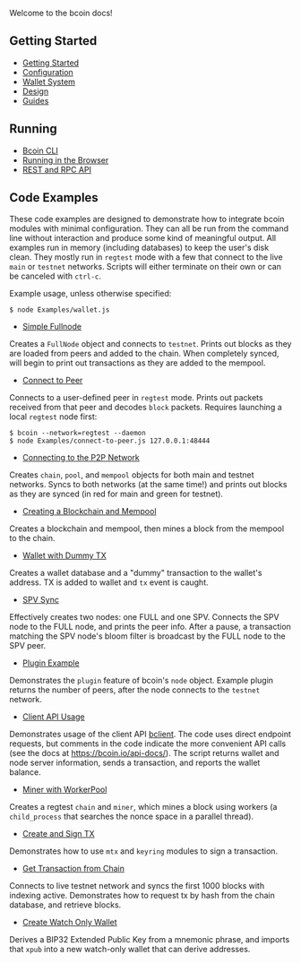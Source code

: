 Welcome to the bcoin docs!

## Getting Started
- [Getting Started](Beginner's-Guide.md)
- [Configuration](Configuration.md)
- [Wallet System](Wallet-System.md)
- [Design](Design.md)
- [Guides](https://bcoin.io/guides.html)

## Running
- [Bcoin CLI](CLI.md)
- [Running in the Browser](https://bcoin.io/guides/browser.html)
- [REST and RPC API](https://bcoin.io/api-docs/index.html#introduction)

## Code Examples

These code examples are designed to demonstrate how to integrate bcoin modules
with minimal configuration. They can all be run from the command line without
interaction and produce some kind of meaningful output. All examples run in
memory (including databases) to keep the user's disk clean. They mostly run in
`regtest` mode with a few that connect to the live `main` or `testnet` networks.
Scripts will either terminate on their own or can be canceled with `ctrl-c`.

Example usage, unless otherwise specified:

```
$ node Examples/wallet.js
```

- [Simple Fullnode](Examples/fullnode.js)

Creates a `FullNode` object and connects to `testnet`. Prints out blocks as they
are loaded from peers and added to the chain. When completely synced, will begin
to print out transactions as they are added to the mempool.

- [Connect to Peer](Examples/connect-to-peer.js)

Connects to a user-defined peer in `regtest` mode. Prints out packets received
from that peer and decodes `block` packets. Requires launching a local `regtest`
node first:

```
$ bcoin --network=regtest --daemon
$ node Examples/connect-to-peer.js 127.0.0.1:48444
```

- [Connecting to the P2P Network](Examples/connect-to-the-p2p-network.js)

Creates `chain`, `pool`, and `mempool` objects for both main and testnet networks.
Syncs to both networks (at the same time!) and prints out blocks as they are
synced (in red for main and green for testnet).

- [Creating a Blockchain and Mempool](Examples/create-a-blockchain-and-mempool.js)

Creates a blockchain and mempool, then mines a block from the mempool to the chain.

- [Wallet with Dummy TX](Examples/wallet.js)

Creates a wallet database and a "dummy" transaction to the wallet's address. TX
is added to wallet and `tx` event is caught.

- [SPV Sync](Examples/spv-sync-wallet.js)

Effectively creates two nodes: one FULL and one SPV. Connects the SPV node to the
FULL node, and prints the peer info. After a pause, a transaction matching the SPV
node's bloom filter is broadcast by the FULL node to the SPV peer.

- [Plugin Example](Examples/peers-plugin.js)

Demonstrates the `plugin` feature of bcoin's `node` object. Example plugin returns
the number of peers, after the node connects to the `testnet` network.

- [Client API Usage](Examples/client-api.js)

Demonstrates usage of the client API [bclient](https://github.com/bcoin-org/bclient).
The code uses direct endpoint requests, but comments in the code indicate the more
convenient API calls (see the docs at https://bcoin.io/api-docs/).
The script returns wallet and node server information, sends a transaction, and
reports the wallet balance.

- [Miner with WorkerPool](Examples/miner-configs.js)

Creates a regtest `chain` and `miner`, which mines a block using workers
(a `child_process` that searches the nonce space in a parallel thread).

- [Create and Sign TX](Examples/create-sign-tx.js)

Demonstrates how to use `mtx` and `keyring` modules to sign a transaction.

- [Get Transaction from Chain](Examples/get-tx-from-chain.js)

Connects to live testnet network and syncs the first 1000 blocks with indexing
active. Demonstrates how to request tx by hash from the chain database, and retrieve
blocks.

- [Create Watch Only Wallet](Examples/watch-only-wallet.js)

Derives a BIP32 Extended Public Key from a mnemonic phrase, and imports that `xpub`
into a new watch-only wallet that can derive addresses.

